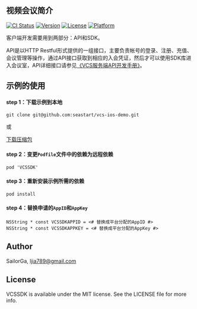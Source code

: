 ## 视频会议简介

[![CI Status](https://img.shields.io/travis/SailorGa/VCSSDK.svg?style=flat)](https://travis-ci.org/SailorGa/VCSSDK)
[![Version](https://img.shields.io/cocoapods/v/VCSSDK.svg?style=flat)](https://cocoapods.org/pods/VCSSDK)
[![License](https://img.shields.io/cocoapods/l/VCSSDK.svg?style=flat)](https://cocoapods.org/pods/VCSSDK)
[![Platform](https://img.shields.io/cocoapods/p/VCSSDK.svg?style=flat)](https://cocoapods.org/pods/VCSSDK)

客户端开发需要用到两部分：API和SDK。

API是以HTTP Restful形式提供的一组接口，主要负责帐号的登录、注册、充值、会议管理等操作，通过API接口获取到相应的入会凭证，然后才可以使用SDK库进入会议室，API详细接口请参见[《VCS服务端API开发手册》](https://www.yuque.com/anyconf/api?#)。

## 示例的使用

#### step 1：下载示例到本地

```
git clone git@github.com:seastart/vcs-ios-demo.git
```
或

[下载压缩包](https://github.com/seastart/vcs-ios-demo/archive/refs/heads/master.zip)

#### step 2：变更```Podfile```文件中的依赖为远程依赖

```
pod 'VCSSDK'
```

#### step 3：重新安装示例所需的依赖

```
pod install
```

#### step 4：替换申请的```AppID```和```AppKey```

```
NSString * const VCSSDKAPPID = <# 替换成平台分配的AppID #>
NSString * const VCSSDKAPPKEY = <# 替换成平台分配的AppKey #>
```

## Author

SailorGa, ljia789@gmail.com

## License

VCSSDK is available under the MIT license. See the LICENSE file for more info.
